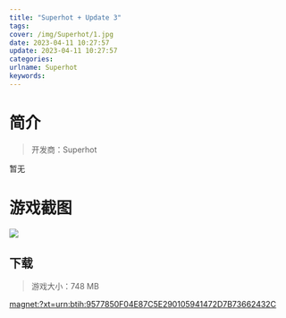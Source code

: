 ```yaml
---
title: "Superhot + Update 3"
tags: 
cover: /img/Superhot/1.jpg
date: 2023-04-11 10:27:57
update: 2023-04-11 10:27:57
categories: 
urlname: Superhot
keywords: 
---
```

# 简介

> 开发商：Superhot

暂无

# 游戏截图

![](/img/Superhot/2.jpg)


## 下载

> 游戏大小：748 MB

[magnet:?xt=urn:btih:9577850F04E87C5E290105941472D7B73662432C](magnet:?xt=urn:btih:9577850F04E87C5E290105941472D7B73662432C)